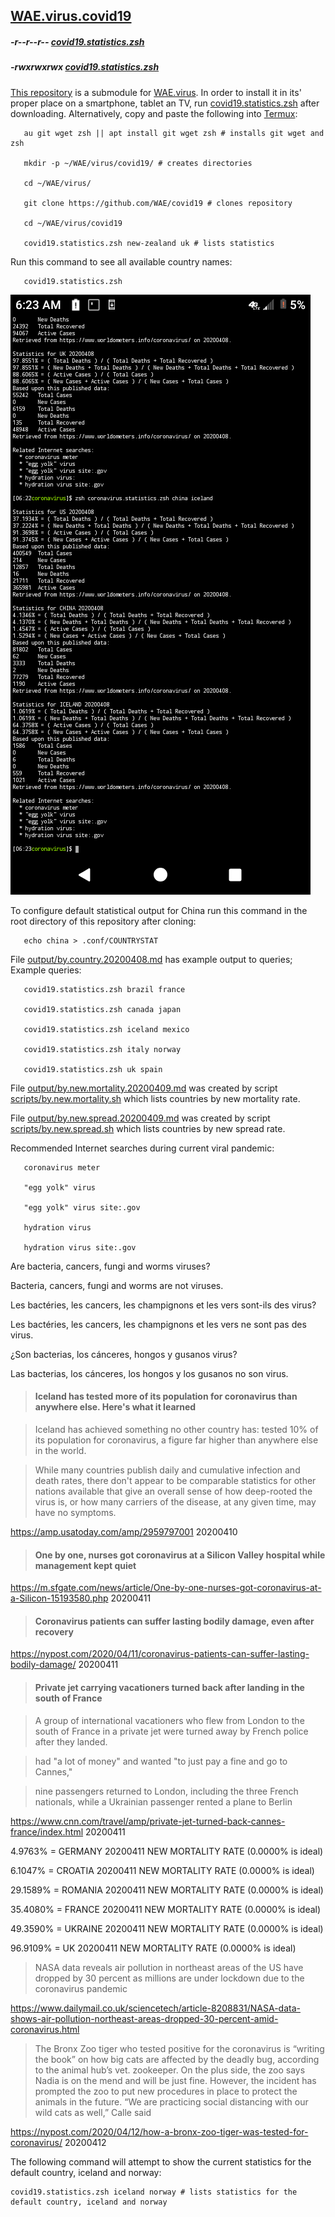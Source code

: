 <link rel="prerender" href="https://github.com/WAE/covid19">

## [WAE.virus.covid19](https://github.com/WAE/covid19)

##### -r--r--r-- [covid19.statistics.zsh](https://raw.githubusercontent.com/WAE/covid19/master/covid19.statistics.zsh)
##### -rwxrwxrwx [covid19.statistics.zsh](https://wae.github.io/covid19/covid19.statistics.zsh)

[This repository](https://github.com/WAE/covid19) is a submodule for [WAE.virus](https://github.com/WAE/virus).  In order to install it in its' proper place on a smartphone, tablet an TV, run [covid19.statistics.zsh](https://raw.githubusercontent.com/WAE/covid19/master/covid19.statistics.zsh) after downloading.  Alternatively, copy and paste the following into [Termux](https://github.com/termux):

```
   au git wget zsh || apt install git wget zsh # installs git wget and zsh

   mkdir -p ~/WAE/virus/covid19/ # creates directories

   cd ~/WAE/virus/

   git clone https://github.com/WAE/covid19 # clones repository

   cd ~/WAE/virus/covid19

   covid19.statistics.zsh new-zealand uk # lists statistics
```
Run this command to see all available country names:
```
   covid19.statistics.zsh
```
[![Screenshot_20200408-062343.png](https://github.com/WAE/coronavirus/raw/master/docs/images/Screenshot_20200408-062343.png)](https://github.com/WAE/coronavirus/raw/master/docs/images/Screenshot_20200408-062343.png)

To configure default statistical output for China run this command in the root directory of this repository after cloning:
```
   echo china > .conf/COUNTRYSTAT
```
File [output/by.country.20200408.md](https://raw.githubusercontent.com/WAE/covid19/master/output/by.country.20200408.md) has example output to queries;  Example queries:
```
   covid19.statistics.zsh brazil france

   covid19.statistics.zsh canada japan

   covid19.statistics.zsh iceland mexico

   covid19.statistics.zsh italy norway

   covid19.statistics.zsh uk spain
```
File [output/by.new.mortality.20200409.md](https://raw.githubusercontent.com/WAE/covid19/master/output/by.new.mortality.20200409.md) was created by script [scripts/by.new.mortality.sh](https://raw.githubusercontent.com/WAE/covid19/master/scripts/by.new.mortality.sh) which lists countries by new mortality rate.

File [output/by.new.spread.20200409.md](https://raw.githubusercontent.com/WAE/covid19/master/output/by.new.spread.20200409.md) was created by script [scripts/by.new.spread.sh](https://raw.githubusercontent.com/WAE/covid19/master/scripts/by.new.spread.sh) which lists countries by new spread rate.

Recommended Internet searches during current viral pandemic:
```
   coronavirus meter

   "egg yolk" virus

   "egg yolk" virus site:.gov

   hydration virus

   hydration virus site:.gov
```
Are bacteria, cancers, fungi and worms viruses?

Bacteria, cancers, fungi and worms are not viruses.


Les bactéries, les cancers, les champignons et les vers sont-ils des virus?

Les bactéries, les cancers, les champignons et les vers ne sont pas des virus.


¿Son bacterias, los cánceres, hongos y gusanos virus?

Las bacterias, los cánceres, los hongos y los gusanos no son virus.

> #### Iceland has tested more of its population for coronavirus than anywhere else. Here's what it learned

> Iceland has achieved something no other country has: tested 10% of its population for coronavirus, a figure far higher than anywhere else in the world. 

> While many countries publish daily and cumulative infection and death rates, there don't appear to be comparable statistics for other nations available that give an overall sense of how deep-rooted the virus is, or how many carriers of the disease, at any given time, may have no symptoms. 

https://amp.usatoday.com/amp/2959797001 20200410

> #### One by one, nurses got coronavirus at a Silicon Valley hospital while management kept quiet

https://m.sfgate.com/news/article/One-by-one-nurses-got-coronavirus-at-a-Silicon-15193580.php 20200411

> #### Coronavirus patients can suffer lasting bodily damage, even after recovery

https://nypost.com/2020/04/11/coronavirus-patients-can-suffer-lasting-bodily-damage/ 20200411


> #### Private jet carrying vacationers turned back after landing in the south of France

> A group of international vacationers who flew from London to the south of France in a private jet were turned away by French police after they landed.

> had "a lot of money" and wanted "to just pay a fine and go to Cannes,"

> nine passengers returned to London, including the three French nationals, while a Ukrainian passenger rented a plane to Berlin

https://www.cnn.com/travel/amp/private-jet-turned-back-cannes-france/index.html 20200411 

4.9763% = GERMANY 20200411 NEW MORTALITY RATE (0.0000% is ideal)

6.1047% = CROATIA 20200411 NEW MORTALITY RATE (0.0000% is ideal)

29.1589% = ROMANIA 20200411 NEW MORTALITY RATE (0.0000% is ideal)

35.4080% = FRANCE 20200411 NEW MORTALITY RATE (0.0000% is ideal)

49.3590% = UKRAINE 20200411 NEW MORTALITY RATE (0.0000% is ideal)
	
96.9109% = UK 20200411 NEW MORTALITY RATE (0.0000% is ideal)

> NASA data reveals air pollution in northeast areas of the US have dropped by 30 percent as millions are under lockdown due to the coronavirus pandemic

https://www.dailymail.co.uk/sciencetech/article-8208831/NASA-data-shows-air-pollution-northeast-areas-dropped-30-percent-amid-coronavirus.html

> The Bronx Zoo tiger who tested positive for the coronavirus is “writing the book” on how big cats are affected by the deadly bug, according to the animal hub’s vet.
zookeeper.
> On the plus side, the zoo says Nadia is on the mend and will be just fine.
> However, the incident has prompted the zoo to put new procedures in place to protect the animals in the future.
> “We are practicing social distancing with our wild cats as well,” Calle said

https://nypost.com/2020/04/12/how-a-bronx-zoo-tiger-was-tested-for-coronavirus/ 20200412

The following command will attempt to show the current statistics for the default country, iceland and norway: 	
```
covid19.statistics.zsh iceland norway # lists statistics for the default country, iceland and norway 
```
<!--covid19 README.md EOF-->
